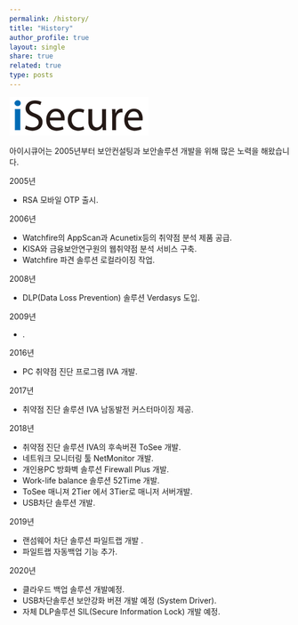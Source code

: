```yaml
---
permalink: /history/
title: "History"
author_profile: true
layout: single
share: true
related: true
type: posts
---
```

[![iSecure Logo](/assets/images/iSecure_small.png)](https://www.isecurekr.com)

아이시큐어는 2005년부터 보안컨설팅과 보안솔루션 개발을 위해 많은 노력을 해왔습니다. 

2005년
 - RSA 모바일 OTP 출시.

2006년
 - Watchfire의 AppScan과 Acunetix등의 취약점 분석 제품 공급.
 - KISA와 금융보안연구원의 웹취약점 분석 서비스 구축.
 - Watchfire 파견 솔루션 로컬라이징 작업.

2008년
 - DLP(Data Loss Prevention) 솔루션 Verdasys 도입.

2009년
 - .

2016년
 - PC 취약점 진단 프로그램 IVA 개발.

2017년
 - 취약점 진단 솔루션 IVA 남동발전 커스터마이징 제공.

2018년
 - 취약점 진단 솔루션 IVA의 후속버젼 ToSee 개발.
 - 네트워크 모니터링 툴 NetMonitor 개발.
 - 개인용PC 방화벽 솔루션 Firewall Plus 개발.
 - Work-life balance 솔루션 52Time 개발.
 - ToSee 매니져 2Tier 에서 3Tier로 매니저 서버개발.
 - USB차단 솔루션 개발.

2019년
 - 랜섬웨어 차단 솔루션 파일트랩 개발 .
 - 파일트랩 자동백업 기능 추가.

2020년
 - 클라우드 백업 솔루션 개발예정.
 - USB차단솔루션 보안강화 버젼 개발 예정 (System Driver).
 - 자체 DLP솔루션 SIL(Secure Information Lock) 개발 예정.

